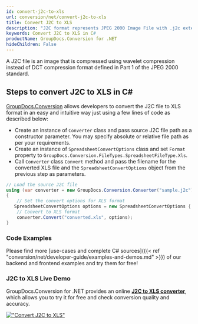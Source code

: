 ```yaml
---
id: convert-j2c-to-xls
url: conversion/net/convert-j2c-to-xls
title: Convert J2C to XLS
description: "J2C format represents JPEG 2000 Image File with .j2c extension. Learn how to convert J2C to XLS file programmatically in C# language using GroupDocs.Conversion for .NET library."
keywords: Convert J2C to XLS in C#
productName: GroupDocs.Conversion for .NET
hideChildren: False
---
```


A J2C file is an image that is compressed using wavelet compression instead of DCT compression format defined in Part 1 of the JPEG 2000 standard.

## Steps to convert J2C to XLS in C#

[GroupDocs.Conversion](https://products.groupdocs.com/conversion/net) allows developers to convert the J2C file to XLS format in an easy and intuitive way just using a few lines of code as described below:

* Create an instance of `Converter` class and pass source J2C file path as a constructor parameter. You may specify absolute or relative file path as per your requirements. 
* Create an instance of `SpreadsheetConvertOptions` class and set `Format` property to `GroupDocs.Conversion.FileTypes.SpreadsheetFileType.Xls`.
* Call `Converter` class `Convert` method and pass the filename for the converted XLS file and the `SpreadsheetConvertOptions` object from the previous step as parameters.

```csharp
// Load the source J2C file
using (var converter = new GroupDocs.Conversion.Converter("sample.j2c"))
{
    // Set the convert options for XLS format
   SpreadsheetConvertOptions options = new SpreadsheetConvertOptions { Format = GroupDocs.Conversion.FileTypes.SpreadsheetFileType.Xls };
    // Convert to XLS format
    converter.Convert("converted.xls", options);
}
```

### Code Examples

Please find more [use-cases and complete C# sources]({{< ref "conversion/net/developer-guide/examples-and-demos.md" >}}) of our backend and frontend examples and try them for free!

### J2C to XLS Live Demo

GroupDocs.Conversion for .NET provides an online [**J2C to XLS converter**](https://products.groupdocs.app/conversion/j2c-to-xls), which allows you to try it for free and check conversion quality and accuracy.

[!["Convert J2C to XLS"](conversion/net/images/convert-to-xls/convert-j2c-to-xls.png)](https://products.groupdocs.app/conversion/j2c-to-xls)